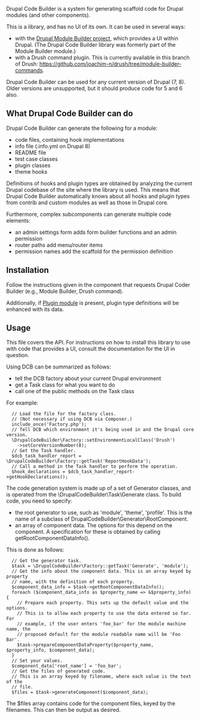 Drupal Code Builder is a system for generating scaffold code for Drupal modules (and other components).

This is a library, and has no UI of its own. It can be used in several ways:
- with the [Drupal Module Builder project](https://www.drupal.org/project/module_builder), which provides a UI within Drupal. (The Drupal Code Builder library was formerly part of the Module Builder module.)
- with a Drush command plugin. This is currently available in this branch of Drush: https://github.com/joachim-n/drush/tree/module-builder-commands.

Drupal Code Builder can be used for any current version of Drupal (7, 8). Older versions are unsupported, but it should produce code for 5 and 6 also.

## What Drupal Code Builder can do

Drupal Code Builder can generate the following for a module:
- code files, containing hook implementations
- info file (.info.yml on Drupal 8)
- README file
- test case classes
- plugin classes
- theme hooks

Definitions of hooks and plugin types are obtained by analyzing the current
Drupal codebase of the site where the library is used. This means that Drupal
Code Builder automatically knows about all hooks and plugin types from contrib
and custom modules as well as those in Drupal core.

Furthermore, complex subcomponents can generate multiple code elements:
- an admin settings form adds form builder functions and an admin permission
- router paths add menu/router items
- permission names add the scaffold for the permission definition

## Installation

Follow the instructions given in the component that requests Drupal Coder Builder (e.g., Module Builder, Drush command).

Additionally, if [Plugin module](https://www.drupal.org/project/plugin) is present, plugin type definitions will be enhanced with its data.

## Usage

This file covers the API. For instructions on how to install this library to use with code that provides a UI, consult the documentation for the UI in question.

Using DCB can be summarized as follows:
- tell the DCB factory about your current Drupal environment
- get a Task class for what you want to do
- call one of the public methods on the Task class

For example:

```
  // Load the file for the factory class.
  // (Not necessary if using DCB via Composer.)
  include_once('Factory.php');
  // Tell DCB which environment it's being used in and the Drupal core version.
  \DrupalCodeBuilder\Factory::setEnvironmentLocalClass('Drush')
    ->setCoreVersionNumber(8);
  // Get the Task handler.
  $dcb_task_handler_report = \DrupalCodeBuilder\Factory::getTask('ReportHookData');
  // Call a method in the Task handler to perform the operation.
  $hook_declarations = $dcb_task_handler_report->getHookDeclarations();
```

The code generation system is made up of a set of Generator classes, and is operated from the \DrupalCodeBuilder\Task\Generate class. To build code, you need to specify:
- the root generator to use, such as 'module', 'theme', 'profile'. This is the name of a subclass of DrupalCodeBuilder\Generator\RootComponent.
- an array of component data. The options for this depend on the component. A specification for these is obtained by calling getRootComponentDataInfo().

This is done as follows:

```
  // Get the generator task.
  $task = \DrupalCodeBuilder\Factory::getTask('Generate', 'module');
  // Get the info about the component data. This is an array keyed by property
  // name, with the definition of each property.
  $component_data_info = $task->getRootComponentDataInfo();
  foreach ($component_data_info as $property_name => &$property_info) {
    // Prepare each property. This sets up the default value and the options.
    // This is to allow each property to use the data entered so far. For
    // example, if the user enters 'foo_bar' for the module machine name, the
    // proposed default for the module readable name will be 'Foo Bar'.
    $task->prepareComponentDataProperty($property_name, $property_info, $component_data);
  }
  // Set your values.
  $component_data['root_name'] = 'foo_bar';
  // Get the files of generated code.
  // This is an array keyed by filename, where each value is the text of the
  // file.
  $files = $task->generateComponent($component_data);
```

The $files array contains code for the component files, keyed by the filenames. This can then be output as desired.
